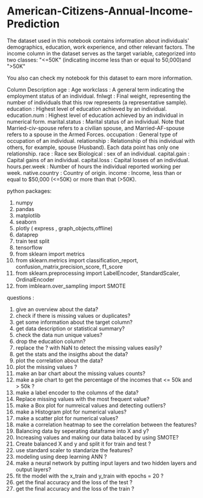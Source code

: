 # American-Citizens-Annual-Income-Prediction

The dataset used in this notebook contains information about individuals' demographics, education, work experience, and other relevant factors. The income column in the dataset serves as the target variable, categorized into two classes: "<=50K" (indicating income less than or equal to 50,000)and ">50K"

You also can check my notebook for this dataset to earn more information.

Column	Description
age	: Age
workclass : 	A general term indicating the employment status of an individual.
fnlwgt	 : Final weight, representing the number of individuals that this row represents (a representative sample).
education	 : Highest level of education achieved by an individual.
education.num : 	Highest level of education achieved by an individual in numerical form.
marital.status	: Marital status of an individual. Note that Married-civ-spouse refers to a civilian spouse, and Married-AF-spouse refers to a spouse in the Armed Forces.
occupation	: General type of occupation of an individual.
relationship :	Relationship of this individual with others, for example, spouse (Husband). Each data point has only one relationship.
race	 : Race
sex	Biological : sex of an individual.
capital.gain	: Capital gains of an individual.
capital.loss	: Capital losses of an individual.
hours.per.week	: Number of hours the individual reported working per week.
native.country	 : Country of origin.
income	: Income, less than or equal to $50,000 (<=50K) or more than that (>50K).

python packages:

1) numpy
2) pandas
3) matplotlib
4) seaborn
5) plotly ( express , graph_objects,offline)
6) dataprep
7) train test split
8) tensorflow
9) from sklearn import metrics
10) from sklearn.metrics import classification_report, confusion_matrix,precision_score, f1_score
11) from sklearn.preprocessing import LabelEncoder, StandardScaler, OrdinalEncoder
12) from imblearn.over_sampling import SMOTE

questions :

1) give an overview about the data?
2) check if there is missing values or duplicates?
3) get some information about the target column?
4) get data description or statistical summary?
5) check the data nun unique values?
6) drop the education column?
7) replace the ? with NaN to detect the missing values easily?
8) get the stats and the insigths about the data?
9) plot the correlation about the data?
10) plot the missing values ?
11) make an bar chart about the missing values counts?
12) make a pie chart to get the percentage of the incomes that <= 50k and > 50k ?
13) make a label encoder to the columns of the data?
14)  Replace missing values with the most frequent value?
15)  make a  Box plot for numreical values and detecting outliers?
16)  make a Histogram plot for numerical values?
17)  make a scatter plot for numerical values?
18)  make a correlation heatmap to see the correlation between the features?
19)  Balancing data by  seperating dataframe into X and y?
20)  Increasing values and making our data balaced by using SMOTE?
21)   Create balanced X and y and split it for train and test ?
22)   use standard scaler to standarize the features?
23)   modeling using deep learning ANN ?
24)   make a neural network by putting input layers and two hidden layers and output layers?
25)   fit the model with the x_train and y_train with epochs = 20 ?
26)   get the final accuracy and the loss of the test ?
27)   get the final accuracy and the loss of the train ?
